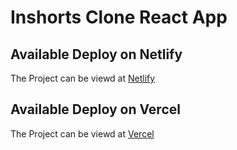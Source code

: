 # Inshorts Clone React App

## Available Deploy on Netlify

The Project can be viewd at [Netlify](https://inshorts-react.netlify.app/)

## Available Deploy on Vercel

The Project can be viewd at [Vercel](https://inshorts-clone.vercel.app/)
